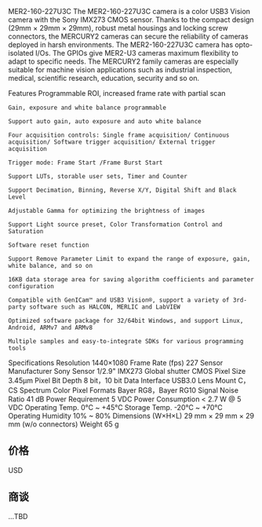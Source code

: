 MER2-160-227U3C
The MER2-160-227U3C camera is a color USB3 Vision camera with the Sony IMX273 CMOS sensor. Thanks to the compact design (29mm × 29mm × 29mm), robust metal housings and locking screw connectors, the MERCURY2 cameras can secure the reliability of cameras deployed in harsh environments. The MER2-160-227U3C camera has opto-isolated I/Os. The GPIOs give MER2-U3 cameras maximum flexibility to adapt to specific needs. The MERCURY2 family cameras are especially suitable for machine vision applications such as industrial inspection, medical, scientific research, education, security and so on.


Features
    Programmable ROI, increased frame rate with partial scan

    Gain, exposure and white balance programmable

    Support auto gain, auto exposure and auto white balance

    Four acquisition controls: Single frame acquisition/ Continuous acquisition/ Software trigger acquisition/ External trigger acquisition

    Trigger mode: Frame Start /Frame Burst Start

    Support LUTs, storable user sets, Timer and Counter

    Support Decimation, Binning, Reverse X/Y, Digital Shift and Black Level

    Adjustable Gamma for optimizing the brightness of images

    Support Light source preset, Color Transformation Control and Saturation

    Software reset function

    Support Remove Parameter Limit to expand the range of exposure, gain, white balance, and so on

    16KB data storage area for saving algorithm coefficients and parameter configuration

    Compatible with GenICam™ and USB3 Vision®, support a variety of 3rd-party software such as HALCON, MERLIC and LabVIEW

    Optimized software package for 32/64bit Windows, and support Linux, Android, ARMv7 and ARMv8

    Multiple samples and easy-to-integrate SDKs for various programming tools

Specifications
Resolution 	1440×1080
Frame Rate (fps) 	227
Sensor Manufacturer 	Sony
Sensor 	1/2.9" IMX273 Global shutter CMOS
Pixel Size 	3.45μm
Pixel Bit Depth 	8 bit，10 bit
Data Interface 	USB3.0
Lens Mount 	C，CS
Spectrum 	Color
Pixel Formats 	Bayer RG8，Bayer RG10
Signal Noise Ratio 	41 dB
Power Requirement 	5 VDC
Power Consumption 	< 2.7 W @ 5 VDC
Operating Temp. 	0°C ~ +45°C
Storage Temp. 	-20°C ~ +70°C
Operating Humidity 	10% ~ 80%
Dimensions (W×H×L) 	29 mm × 29 mm × 29 mm (w/o connectors)
Weight 	65 g

## 价格
USD


## 商谈

...TBD


